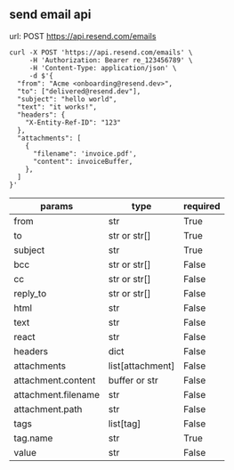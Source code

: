 ## send email api

url: POST https://api.resend.com/emails

```shell
curl -X POST 'https://api.resend.com/emails' \
     -H 'Authorization: Bearer re_123456789' \
     -H 'Content-Type: application/json' \
     -d $'{
  "from": "Acme <onboarding@resend.dev>",
  "to": ["delivered@resend.dev"],
  "subject": "hello world",
  "text": "it works!",
  "headers": {
    "X-Entity-Ref-ID": "123"
  },
  "attachments": [
    {
      "filename": 'invoice.pdf',
      "content": invoiceBuffer,
    },
  ]
}'
```

| params              | type             | required |
|---------------------|------------------|----------|
| from                | str              | True     |
| to                  | str or str[]     | True     |
| subject             | str              | True     |
| bcc                 | str or str[]     | False    | 
| cc                  | str or str[]     | False    | 
| reply_to            | str or str[]     | False    | 
| html                | str              | False    | 
| text                | str              | False    | 
| react               | str              | False    | 
| headers             | dict             | False    | 
| attachments         | list[attachment] | False    | 
| attachment.content  | buffer or str    | False    | 
| attachment.filename | str              | False    | 
| attachment.path     | str              | False    | 
| tags                | list[tag]        | False    | 
| tag.name            | str              | True     |
| value               | str              | False    | 

